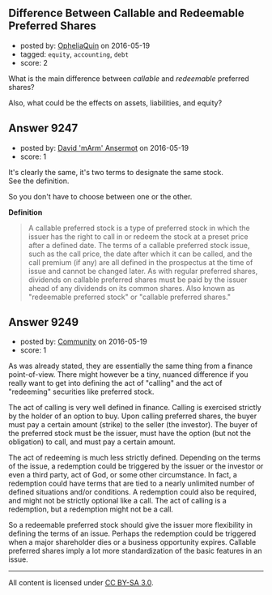## Difference Between Callable and Redeemable Preferred Shares

- posted by: [OpheliaQuin](https://stackexchange.com/users/8471613/opheliaquin) on 2016-05-19
- tagged: `equity`, `accounting`, `debt`
- score: 2

What is the main difference between *callable* and *redeemable* preferred shares?

Also, what could be the effects on assets, liabilities, and equity?


## Answer 9247

- posted by: [David 'mArm' Ansermot](https://stackexchange.com/users/412499/david-marm-ansermot) on 2016-05-19
- score: 1

It's clearly the same, it's two terms to designate the same stock.<br />
See the definition.

So you don't have to choose between one or the other.

**Definition**
> A callable preferred stock is a type of preferred stock in which the issuer has the right to call in or redeem the stock at a preset price after a defined date. The terms of a callable preferred stock issue, such as the call price, the date after which it can be called, and the call premium (if any) are all defined in the prospectus at the time of issue and cannot be changed later. As with regular preferred shares, dividends on callable preferred shares must be paid by the issuer ahead of any dividends on its common shares. Also known as "redeemable preferred stock" or "callable preferred shares."




## Answer 9249

- posted by: [Community](https://stackexchange.com/users/-1/community) on 2016-05-19
- score: 1

As was already stated, they are essentially the same thing from a finance point-of-view. There might however be a tiny, nuanced difference if you really want to get into defining the act of "calling" and the act of "redeeming" securities like preferred stock.

The act of calling is very well defined in finance. Calling is exercised strictly by the holder of an option to buy. Upon calling preferred shares, the buyer must pay a certain amount (strike) to the seller (the investor). The buyer of the preferred stock must be the issuer, must have the option (but not the obligation) to call, and must pay a certain amount.

The act of redeeming is much less strictly defined. Depending on the terms of the issue, a redemption could be triggered by the issuer or the investor or even a third party, act of God, or some other circumstance. In fact, a redemption could have terms that are tied to a nearly unlimited number of defined situations and/or conditions. A redemption could also be required, and might not be strictly optional like a call. The act of calling is a redemption, but a redemption might not be a call.

So a redeemable preferred stock should give the issuer more flexibility in defining the terms of an issue. Perhaps the redemption could be triggered when a major shareholder dies or a business opportunity expires. Callable preferred shares imply a lot more standardization of the basic features in an issue.



---

All content is licensed under [CC BY-SA 3.0](https://creativecommons.org/licenses/by-sa/3.0/).
